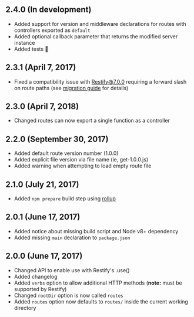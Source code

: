 ## 2.4.0 (In development)
* Added support for version and middleware declarations for routes with controllers exported as `default`
* Added optional callback parameter that returns the modified server instance
* Added tests :tada:

## 2.3.1 (April 7, 2017)
* Fixed a compatibility issue with Restify@7.0.0 requiring a forward slash on route paths (see [migration guide](http://restify.com/docs/6to7/#path-must-to-start-with-) for details)

## 2.3.0 (April 7, 2018)
* Changed routes can now export a single function as a controller

## 2.2.0 (September 30, 2017)
* Added default route version number (1.0.0)
* Added explicit file version via file name (ie, get-1.0.0.js)
* Added warning when attempting to load empty route file

## 2.1.0 (July 21, 2017)
* Added `npm prepare` build step using [rollup](https://github.com/rollup/rollup)

## 2.0.1 (June 17, 2017)
* Added notice about missing build script and Node v8+ dependency
* Added missing `main` declaration to `package.json`

## 2.0.0 (June 17, 2017)
* Changed API to enable use with Restify's .use()
* Added changelog
* Added `verbs` option to allow additional HTTP methods (**note:** must be supported by Restify)
* Changed `rootDir` option is now called `routes`
* Added `routes` option now defaults to `routes/` inside the current working directory
